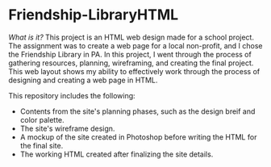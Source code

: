 # Friendship-LibraryHTML

*What is it?* This project is an HTML web design made for a school project. The assignment was to create a web page for a local non-profit, and I chose the Friendship Library in PA. In this project, I went through the process of gathering resources, planning, wireframing, and creating the final project. This web layout shows my ability to effectively work through the process of designing and creating a web page in HTML.

This repository includes the following:
- Contents from the site's planning phases, such as the design breif and color palette.
- The site's wireframe design.
- A mockup of the site created in Photoshop before writing the HTML for the final site.
- The working HTML created after finalizing the site details.
